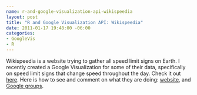 ```yaml
--- 
name: r-and-google-visualization-api-wikispeedia
layout: post
title: "R and Google Visualization API: Wikispeedia"
date: 2011-01-17 19:48:00 -06:00
categories: 
- GoogleVis
- R
---
```


Wikispeedia is a website trying to gather all speed limit signs on Earth.  I recently created a Google Visualization for some of their data, specifically on speed limit signs that change speed throughout the day.  Check it out [here][].  Here is how to see and comment on what they are doing: [website][], and [Google groups][groups].

[here]: http://groups.google.com/group/wikispeedia/browse_thread/thread/c9c712125a597b16
[website]: http://www.wikispeedia.org/
[groups]: http://groups.google.com/group/wikispeedia?lnk=

